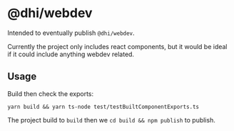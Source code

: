# @dhi/webdev

Intended to eventually publish `@dhi/webdev`.

Currently the project only includes react components, but it would be ideal if it could include anything webdev related.

## Usage

Build then check the exports:
```
yarn build && yarn ts-node test/testBuiltComponentExports.ts

```

The project build to `build` then we `cd build && npm publish` to publish.